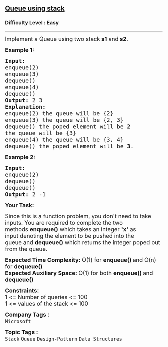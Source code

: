 <h2><a href="https://www.geeksforgeeks.org/problems/queue-using-stack/1?page=1&category=Arrays,Strings,Tree,Sorting,Hash,Bit%20Magic,Linked%20List,Stack,Searching,Recursion,Binary%20Search%20Tree,Binary%20Search,DFS,two-pointer-algorithm,BFS,Queue,Backtracking,Map,sliding-window,prefix-sum&difficulty=Basic,Easy&status=unsolved&sortBy=accuracy">Queue using stack</a></h2><h3>Difficulty Level : Easy</h3><hr><div class="problems_problem_content__Xm_eO"><p><span style="font-size: 18px;">Implement a Queue&nbsp;using two stack</span><span style="font-size: 18px;"><strong>&nbsp;s1</strong>&nbsp;and<strong>&nbsp;s2</strong>.</span></p>
<p><span style="font-size: 18px;"><strong>Example 1:</strong></span></p>
<pre><span style="font-size: 18px;"><strong>Input:
</strong>enqueue(2)
enqueue(3)
dequeue()
enqueue(4)
dequeue()<strong>
Output: </strong>2 3
<strong>Explanation:
</strong>enqueue(2) the queue will be {2}
enqueue(3) the queue will be {2, 3}
dequeue() the poped element will be <strong>2</strong>&nbsp;
the queue will be {3}
enqueue(4) the queue will be {3, 4}
dequeue() the poped element will be <strong>3</strong>. &nbsp;
</span></pre>
<p><span style="font-size: 18px;"><strong>Example 2:</strong></span></p>
<pre><span style="font-size: 18px;"><strong>Input:
</strong>enqueue(2)
dequeue()
dequeue()<strong>
Output: </strong>2 -1</span></pre>
<p><span style="font-size: 18px;"><strong>Your Task:</strong></span></p>
<p><span style="font-size: 18px;">Since this is a function problem, you don't need to take inputs. You are required to complete the two methods&nbsp;<strong>enqueue</strong><strong>()</strong>&nbsp;which takes&nbsp;an integer <strong>'x'</strong>&nbsp;as input&nbsp;denoting the element to be pushed into the queue&nbsp;and <strong>dequeue</strong><strong>()</strong>&nbsp;which returns the&nbsp;integer&nbsp;poped out from the queue.</span></p>
<p><span style="font-size: 18px;"><strong>Expected Time Complexity:&nbsp;</strong>O(1) for&nbsp;<strong>enqueue</strong><strong>()&nbsp;</strong>and O(n) for <strong>dequeue</strong><strong>()</strong><br><strong>Expected Auxiliary Space:&nbsp;</strong>O(1) for both&nbsp;<strong>enqueue</strong><strong>()&nbsp;</strong>and <strong>dequeue</strong><strong>()</strong></span></p>
<p><span style="font-size: 18px;"><strong>Constraints:</strong><br>1 &lt;=<strong>&nbsp;</strong>Number of queries&nbsp;&lt;= 100<br>1 &lt;= values of the stack&nbsp;&lt;= 100</span></p></div><p><span style=font-size:18px><strong>Company Tags : </strong><br><code>Microsoft</code>&nbsp;<br><p><span style=font-size:18px><strong>Topic Tags : </strong><br><code>Stack</code>&nbsp;<code>Queue</code>&nbsp;<code>Design-Pattern</code>&nbsp;<code>Data Structures</code>&nbsp;